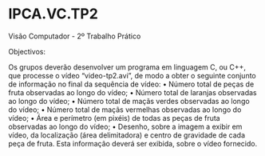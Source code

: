 # IPCA.VC.TP2
Visão Computador - 2º Trabalho Prático 

Objectivos:

Os grupos deverão desenvolver um programa em linguagem C, ou C++, que processe o vídeo “video-tp2.avi”, de
modo a obter o seguinte conjunto de informação no final da sequência de vídeo:
• Número total de peças de fruta observadas ao longo do vídeo;
• Número total de laranjas observadas ao longo do vídeo;
• Número total de maçãs verdes observadas ao longo do vídeo;
• Número total de maçãs vermelhas observadas ao longo do vídeo;
• Área e perímetro (em pixéis) de todas as peças de fruta observadas ao longo do vídeo;
• Desenho, sobre a imagem a exibir em vídeo, da localização (área delimitadora) e centro de gravidade de cada peça de fruta.
Esta informação deverá ser exibida, sobre o vídeo fornecido.
